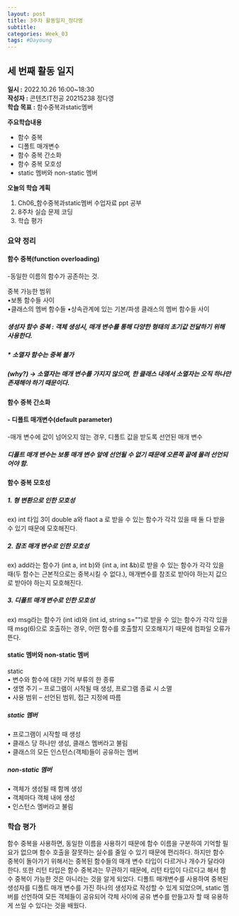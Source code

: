 ```yaml
---
layout: post
title: 3주차 활동일지_정다영
subtitle:
categories: Week_03
tags: #Dayoung
---
```

## 세 번째 활동 일지
**일시 :** 2022.10.26 16:00~18:30  
**작성자 :** 콘텐츠IT전공 20215238 정다영     
**학습 목표 :** 함수중복과static멤버    

**주요학습내용**
- 함수 중복
- 디폴트 매개변수
- 함수 중복 간소화
- 함수 중복 모호성
- static 멤버와 non-static 멤버  

**오늘의 학습 계획**
1. Ch06_함수중복과static멤버 수업자료 ppt 공부
2. 8주차 실습 문제 코딩  
3. 학습 평가
### 요약 정리

#### 함수 중복(function overloading)
-동일한 이름의 함수가 공존하는 것.   

중복 가능한 범위   
•보통 함수들 사이   
•클래스의 멤버 함수들 
•상속관계에 있는 기본/파생 클래스의 멤버 함수들 사이   

##### 생성자 함수 중복 : 객체 생성시, 매개 변수를 통해 다양한 형태의 초기값 전달하기 위해 사용한다.
##### * 소멸자 함수는 중복 불가 
#####   (why?) -> 소멸자는 매개 변수를 가지지 않으며, 한 클래스 내에서 소멸자는 오직 하나만 존재해야 하기 때문이다.   


#### 함수 중복 간소화
#### - 디폴트 매개변수(default parameter)
-매개 변수에 값이 넘어오지 않는 경우, 디폴트 값을 받도록 선언된 매개 변수

##### 디폴트 매개 변수는 보통 매개 변수 앞에 선언될 수 없기 때문에 오른쪽 끝에 몰려 선언되어야 함.

#### 함수 중복 모호성

##### 1. 형 변환으로 인한 모호성   
ex) int 타입 3이 double a와 flaot a 로 받을 수 있는 함수가 각각 있을 때 둘 다 받을 수 있기 때문에 모호해진다.   
##### 2. 참조 매개 변수로 인한 모호성   
ex) add라는 함수가 (int a, int b)와 (int a, int &b)로 받을 수 있는 함수가 각각 있을 때(두 함수는 근본적으로는 중복시킬 수 없다.), 매개변수를 참조로 받아야 하는지 값으로 받아야 하는지 모호해진다.   

##### 3. 디폴트 매개 변수로 인한 모호성   
ex) msg라는 함수가 (int id)와 (int id, string s="")로 받을 수 있는 함수가 각각 있을 때 msg(6)으로 호출하는 경우, 어떤 함수를 호출할지 모호해지기 때문에 컴파일 오류가 뜬다.  

#### static 멤버와 non-static 멤버   

static   
• 변수와 함수에 대한 기억 부류의 한 종류   
• 생명 주기 – 프로그램이 시작될 때 생성, 프로그램 종료 시 소멸   
• 사용 범위 – 선언된 범위, 접근 지정에 따름   

##### static 멤버   
• 프로그램이 시작할 때 생성   
• 클래스 당 하나만 생성, 클래스 멤버라고 불림   
• 클래스의 모든 인스턴스(객체)들이 공유하는 멤버   

##### non-static 멤버   
• 객체가 생성될 때 함께 생성   
• 객체마다 객체 내에 생성    
• 인스턴스 멤버라고 불림    

### 학습 평가
함수 중복을 사용하면, 동일한 이름을 사용하기 때문에 함수 이름을 구분하여 기억할 필요가 없으며 함수 호출을 잘못하는 실수를 줄일 수 있기 때문에 편리하다. 하지만 함수 중복이 돌아가기 위해서는 중복된 함수들의 매개 변수 타입이 다르거나 개수가 달라야 한다. 또한 리턴 타입은 함수 중복과는 무관하기 때문에, 리턴 타입이 다르다고 해서 함수 중복이 가능한 것은 아니라는 것을 알게 되었다.
디폴트 매개변수를 사용하여 중복된 생성자를 디폴트 매개 변수를 가진 하나의 생성자로 작성할 수 있게 되었으며, static 멤버를 선언하여 모든 객체들이 공유되어 갹체 사이에 공유 변수를 만들고자 할 때 유용하게 쓰일 수 있다는 것을 배웠다.
